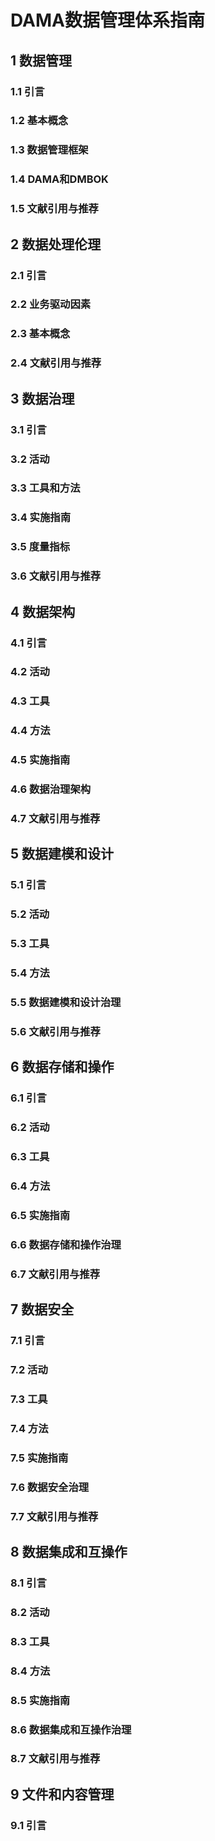 # DAMA数据管理体系指南

## 1 数据管理

### 1.1 引言

### 1.2 基本概念

### 1.3 数据管理框架

### 1.4 DAMA和DMBOK

### 1.5 文献引用与推荐

## 2 数据处理伦理

### 2.1 引言

### 2.2 业务驱动因素

### 2.3 基本概念

### 2.4 文献引用与推荐

## 3 数据治理

### 3.1 引言

### 3.2 活动

### 3.3 工具和方法

### 3.4 实施指南

### 3.5 度量指标

### 3.6 文献引用与推荐

## 4 数据架构

### 4.1 引言

### 4.2 活动

### 4.3 工具

### 4.4 方法

### 4.5 实施指南

### 4.6 数据治理架构

### 4.7 文献引用与推荐

## 5 数据建模和设计

### 5.1 引言

### 5.2 活动

### 5.3 工具

### 5.4 方法

### 5.5 数据建模和设计治理

### 5.6 文献引用与推荐

## 6 数据存储和操作

### 6.1 引言

### 6.2 活动

### 6.3 工具

### 6.4 方法

### 6.5 实施指南

### 6.6 数据存储和操作治理

### 6.7 文献引用与推荐

## 7 数据安全

### 7.1 引言

### 7.2 活动

### 7.3 工具

### 7.4 方法

### 7.5 实施指南

### 7.6 数据安全治理

### 7.7 文献引用与推荐

## 8 数据集成和互操作

### 8.1 引言

### 8.2 活动

### 8.3 工具

### 8.4 方法

### 8.5 实施指南

### 8.6 数据集成和互操作治理

### 8.7 文献引用与推荐

## 9 文件和内容管理

### 9.1 引言
